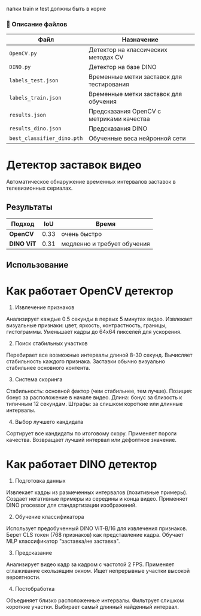 папки train и test должны быть в корне

### 📝 Описание файлов

| Файл | Назначение | 
|------|------------|
| `OpenCV.py` | Детектор на классических методах CV |
| `DINO.py` | Детектор на базе DINO |
| `labels_test.json` | Временные метки заставок для тестирования |
| `labels_train.json` | Временные метки заставок для обучения | 
| `results.json` | Предсказания OpenCV с метриками качества |
| `results_dino.json` | Предсказания DINO | 
| `best_classifier_dino.pth` | Обученные веса нейронной сети | 



#  Детектор заставок видео

Автоматическое обнаружение временных интервалов заставок в телевизионных сериалах.

## Результаты

| Подход | IoU | Время |
|--------|-----|-----|
| **OpenCV** | 0.33 | очень быстро |
| **DINO ViT** | 0.31 | медленно и требует обучения|

##  Использование

# Как работает OpenCV детектор
1. Извлечение признаков

Анализирует каждые 0.5 секунды в первых 5 минутах видео.
Извлекает визуальные признаки: цвет, яркость, контрастность, границы, гистограммы.
Уменьшает кадры до 64x64 пикселей для ускорения.

2. Поиск стабильных участков

Перебирает все возможные интервалы длиной 8-30 секунд.
Вычисляет стабильность каждого признака.
Заставки обычно визуально стабильнее основного контента.

3. Система скоринга

Стабильность: основной фактор (чем стабильнее, тем лучше).
Позиция: бонус за расположение в начале видео.
Длина: бонус за близость к типичным 12 секундам.
Штрафы: за слишком короткие или длинные интервалы.

4. Выбор лучшего кандидата

Сортирует все кандидаты по итоговому скору.
Применяет пороги качества.
Возвращает лучший интервал или дефолтное значение.

# Как работает DINO детектор
1. Подготовка данных

Извлекает кадры из размеченных интервалов (позитивные примеры).
Создает негативные примеры из середины и конца видео.
Применяет DINO processor для стандартизации изображений.

2. Обучение классификатора

Использует предобученный DINO ViT-B/16 для извлечения признаков.
Берет CLS токен (768 признаков) как представление кадра.
Обучает MLP классификатор "заставка/не заставка".

3. Предсказание

Анализирует видео кадр за кадром с частотой 2 FPS. 
Применяет сглаживание скользящим окном. 
Ищет непрерывные участки высокой вероятности. 

4. Постобработка

Объединяет близко расположенные интервалы. 
Фильтрует слишком короткие участки. 
Выбирает самый длинный найденный интервал. 


